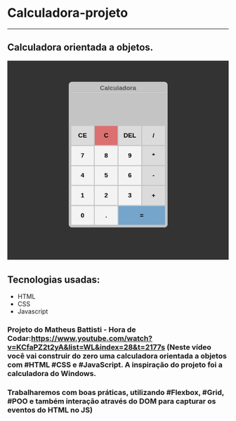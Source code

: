 # Calculadora-projeto
***
## Calculadora orientada a objetos.

![](.github/calculadora.png)

## Tecnologias usadas:
- HTML
- CSS
- Javascript

### Projeto do Matheus Battisti - Hora de Codar:https://www.youtube.com/watch?v=KCfaPZ2t2yA&list=WL&index=28&t=2177s (Neste vídeo você vai construir do zero uma calculadora orientada a objetos com #HTML #CSS e #JavaScript. A inspiração do projeto foi a calculadora do Windows.
### Trabalharemos com boas práticas, utilizando #Flexbox, #Grid, #POO e também interação através do DOM para capturar os eventos do HTML no JS)
